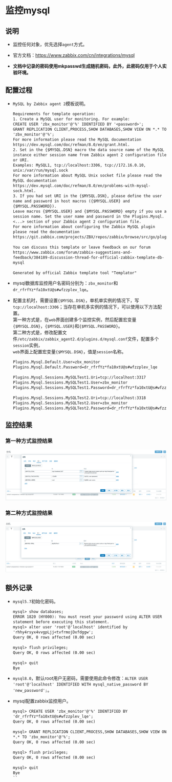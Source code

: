 # 监控mysql


## 说明
- 监控任何对象，优先选择`agent`方式。

- 官方文档：https://www.zabbix.com/cn/integrations/mysql

- **文档中记录的密码使用mkpasswd生成随机密码，此外，此密码仅用于个人实验环境。**


## 配置过程
- `MySQL by Zabbix agent 2`模板说明。
  ```
  Requirements for template operation:
  1. Create a MySQL user for monitoring. For example:
  CREATE USER 'zbx_monitor'@'%' IDENTIFIED BY '<password>';
  GRANT REPLICATION CLIENT,PROCESS,SHOW DATABASES,SHOW VIEW ON *.* TO 'zbx_monitor'@'%';
  For more information please read the MySQL documentation https://dev.mysql.com/doc/refman/8.0/en/grant.html.
  2. Set in the {$MYSQL.DSN} macro the data source name of the MySQL instance either session name from Zabbix agent 2 configuration file or URI.
  Examples: MySQL1, tcp://localhost:3306, tcp://172.16.0.10, unix:/var/run/mysql.sock
  For more information about MySQL Unix socket file please read the MySQL documentation https://dev.mysql.com/doc/refman/8.0/en/problems-with-mysql-sock.html.
  3. If you had set URI in the {$MYSQL.DSN}, please define the user name and password in host macros ({$MYSQL.USER} and {$MYSQL.PASSWORD}).
  Leave macros {$MYSQL.USER} and {$MYSQL.PASSWORD} empty if you use a session name. Set the user name and password in the Plugins.Mysql.<...> section of your Zabbix agent 2 configuration file.
  For more information about configuring the Zabbix MySQL plugin please read the documentation https://git.zabbix.com/projects/ZBX/repos/zabbix/browse/src/go/plugins/mysql/README.md.
  
  You can discuss this template or leave feedback on our forum https://www.zabbix.com/forum/zabbix-suggestions-and-feedback/384189-discussion-thread-for-official-zabbix-template-db-mysql
  
  Generated by official Zabbix template tool "Templator"
  ```

- mysql数据库监控用户名密码分别为：`zbx_monitor`和`dr_rfrfYz*fa10xtU@s#wfzzplev_lqe`。

- 配置主机时，需要设置`{$MYSQL.DSN}`，单机单实例的情况下，写`tcp://localhost:3306`；当存在单机多实例的情况下，可以使用以下方法配置。  
  第一种方式是，在`web`界面创建多个监控实例，然后配置宏变量`{$MYSQL.DSN}`，`{$MYSQL.USER}`和`{$MYSQL.PASSWORD}`。  
  第二种方式是，修改配置文件`/etc/zabbix/zabbix_agent2.d/plugins.d/mysql.conf`文件，配置多个`session`实例，  
  `web`界面上配置宏变量`{$MYSQL.DSN}`，值是`session`名称。
  ```
  Plugins.Mysql.Default.User=zbx_monitor
  Plugins.Mysql.Default.Password=dr_rfrfYz*fa10xtU@s#wfzzplev_lqe
  
  Plugins.Mysql.Sessions.MySQLTest1.Uri=tcp://localhost:3317
  Plugins.Mysql.Sessions.MySQLTest1.User=zbx_monitor
  Plugins.Mysql.Sessions.MySQLTest1.Password=dr_rfrfYz*fa10xtU@s#wfzzplev_lqe
  
  Plugins.Mysql.Sessions.MySQLTest2.Uri=tcp://localhost:3318
  Plugins.Mysql.Sessions.MySQLTest2.User=zbx_monitor
  Plugins.Mysql.Sessions.MySQLTest2.Password=dr_rfrfYz*fa10xtU@s#wfzzplev_lqe
  ```


## 监控结果
### 第一种方式监控结果
![MySQL-by-Zabbix-agent-2-1.png](images/MySQL-by-Zabbix-agent-2-1.png)

### 第二种方式监控结果
![MySQL-by-Zabbix-agent-2-2.png](images/MySQL-by-Zabbix-agent-2-2.png)



## 额外记录
- `mysql5.7`初始化密码。
    ```shell
    mysql> show databases;
    ERROR 1820 (HY000): You must reset your password using ALTER USER statement before executing this statement.
    mysql> alter user 'root'@'localhost' identified by 'rhhy4rsyx4vvgpLjj<tvfrmojDxfdggw';
    Query OK, 0 rows affected (0.00 sec)
    
    mysql> flush privileges;
    Query OK, 0 rows affected (0.00 sec)
    
    mysql> quit
    Bye
    ```

- `mysql8.0`，默认root用户无密码，需要使用此命令修改：`ALTER USER 'root'@'localhost' IDENTIFIED WITH mysql_native_password BY 'new_password';`。

- mysql配置zabbix监控用户。
    ```shell
    mysql> CREATE USER 'zbx_monitor'@'%' IDENTIFIED BY 'dr_rfrfYz*fa10xtU@s#wfzzplev_lqe';
    Query OK, 0 rows affected (0.00 sec)
    
    mysql> GRANT REPLICATION CLIENT,PROCESS,SHOW DATABASES,SHOW VIEW ON *.* TO 'zbx_monitor'@'%';
    Query OK, 0 rows affected (0.00 sec)
    
    mysql> flush privileges;
    Query OK, 0 rows affected (0.00 sec)
    
    mysql> quit
    Bye
    ``